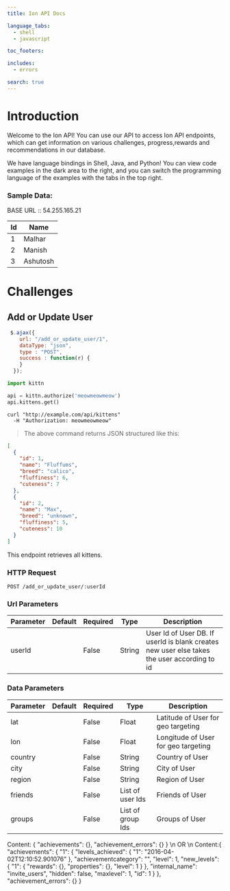 ```yaml
---
title: Ion API Docs

language_tabs:
  - shell
  - javascript

toc_footers:

includes:
  - errors

search: true
---
```


# Introduction

Welcome to the Ion API! You can use our API to access Ion API endpoints, which can get information on various challenges, progress,rewards and recommendations in our database.

We have language bindings in Shell, Java, and Python! You can view code examples in the dark area to the right, and you can switch the programming language of the examples with the tabs in the top right.

### Sample Data:

BASE URL :: 54.255.165.21

Id | Name
--------- | -----------
1 | Malhar
2 | Manish
3 | Ashutosh


# Challenges

## Add or Update User

```javascript
 $.ajax({
    url: "/add_or_update_user/1",
    dataType: "json",
    type : "POST",
    success : function(r) {
    }
  });
```

```python
import kittn

api = kittn.authorize('meowmeowmeow')
api.kittens.get()
```

```shell
curl "http://example.com/api/kittens"
  -H "Authorization: meowmeowmeow"
```

> The above command returns JSON structured like this:

```json
[
  {
    "id": 1,
    "name": "Fluffums",
    "breed": "calico",
    "fluffiness": 6,
    "cuteness": 7
  },
  {
    "id": 2,
    "name": "Max",
    "breed": "unknown",
    "fluffiness": 5,
    "cuteness": 10
  }
]
```

This endpoint retrieves all kittens.

### HTTP Request

`POST /add_or_update_user/:userId`

### Url Parameters

Parameter | Default | Required | Type | Description
--------- | ------- | -------- | ---- | -----------
userId |  | False | String | User Id of User DB. If userId is blank creates new user else takes the user according to id


### Data Parameters

Parameter | Default | Required | Type | Description
--------- | ------- | -------- | ---- | -----------
lat |  | False | Float | Latitude of User for geo targeting
lon |  | False | Float | Longitude of User for geo targeting
country |  | False | String | Country of User
city |  | False | String | City of User
region |  | False | String | Region of User
friends |  | False | List of user Ids | Friends of User
groups |  | False | List of group Ids | Groups of User

<aside class="success">
Content: { "achievements": {}, "achievement_errors": {} } \n
OR \n
Content:{
  "achievements": {
    "1": {
      "levels_achieved": {
        "1": "2016-04-02T12:10:52.901076"
      },
      "achievementcategory": "",
      "level": 1,
      "new_levels": {
        "1": {
          "rewards": {},
          "properties": {},
          "level": 1
        }
      },
      "internal_name": "invite_users",
      "hidden": false,
      "maxlevel": 1,
      "id": 1
    }
  },
  "achievement_errors": {}
}
</aside>
